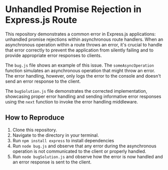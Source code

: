 # Unhandled Promise Rejection in Express.js Route

This repository demonstrates a common error in Express.js applications: unhandled promise rejections within asynchronous route handlers.  When an asynchronous operation within a route throws an error, it's crucial to handle that error correctly to prevent the application from silently failing and to provide appropriate error responses to clients.

The `bug.js` file shows an example of this issue. The `someAsyncOperation` function simulates an asynchronous operation that might throw an error.  The error handling, however, only logs the error to the console and doesn't send an error response to the client. 

The `bugSolution.js` file demonstrates the corrected implementation, showcasing proper error handling and sending informative error responses using the `next` function to invoke the error handling middleware.

## How to Reproduce
1. Clone this repository.
2. Navigate to the directory in your terminal.
3. Run `npm install express` to install dependencies
4. Run `node bug.js` and observe that any error during the asynchronous operation is not communicated to the client or properly handled.
5. Run `node bugSolution.js` and observe how the error is now handled and an error response is sent to the client.

